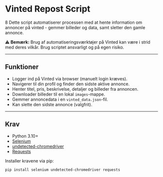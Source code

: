 # Vinted Repost Script
8
Dette script automatiserer processen med at hente information om annoncer på vinted - gemmer billeder og data, samt sletter den gamle annonce.  

⚠️ **Bemærk:** Brug af automatiseringsværktøjer på Vinted kan være i strid med deres vilkår. Brug scriptet ansvarligt og på egen risiko.

---

## Funktioner

- Logger ind på Vinted via browser (manuelt login kræves).  
- Navigerer til din profil og finder den sidste aktive annonce.  
- Henter titel, pris, beskrivelse, detaljer og billeder fra annoncen.  
- Downloader billeder til en lokal `images`-mappe.  
- Gemmer annoncedata i en `vinted_data.json`-fil.  
- Kan slette den sidste annonce (valgfrit).  

---

## Krav

- Python 3.10+  
- [Selenium](https://pypi.org/project/selenium/)  
- [undetected-chromedriver](https://pypi.org/project/undetected-chromedriver/)  
- [Requests](https://pypi.org/project/requests/)  

Installer kravene via pip:

```bash
pip install selenium undetected-chromedriver requests